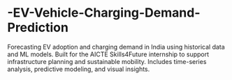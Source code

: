 # -EV-Vehicle-Charging-Demand-Prediction
Forecasting EV adoption and charging demand in India using historical data and ML models. Built for the AICTE Skills4Future internship to support infrastructure planning and sustainable mobility. Includes time-series analysis, predictive modeling, and visual insights.
